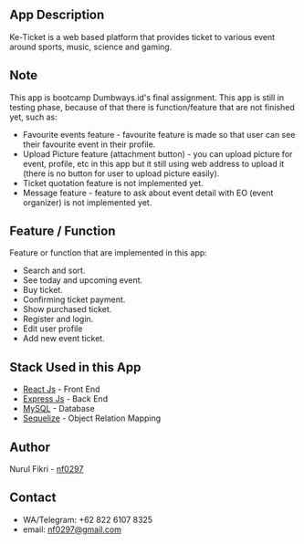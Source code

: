## App Description

Ke-Ticket is a web based platform that provides ticket to various event around sports, music, science and gaming.
 
## Note

This app is bootcamp Dumbways.id's final assignment. This app is still in testing phase, because of that there is function/feature that are not finished yet, such as:
- Favourite events feature - favourite feature is made so that user can see their favourite event in their profile.
- Upload Picture feature (attachment button) - you can upload picture for event, profile, etc in this app but it still using web address to upload it (there is no button for user to upload picture easily).
- Ticket quotation feature is not implemented yet.
- Message feature - feature to ask about event detail with EO (event organizer) is not implemented yet.

## Feature / Function

Feature or function that are implemented in this app:
- Search and sort.
- See today and upcoming event.
- Buy ticket.
- Confirming ticket payment.
- Show purchased ticket.
- Register and login.
- Edit user profile
- Add new event ticket.


## Stack Used in this App

- [React Js](https://reactjs.org/) - Front End
- [Express Js](https://expressjs.com/) - Back End
- [MySQL](https://www.mysql.com/) - Database
- [Sequelize](https://www.sequelize.org/) - Object Relation Mapping

## Author

 Nurul Fikri - [nf0297](https://github.com/nf0297/)

## Contact

- WA/Telegram: +62 822 6107 8325
- email: nf0297@gmail.com

